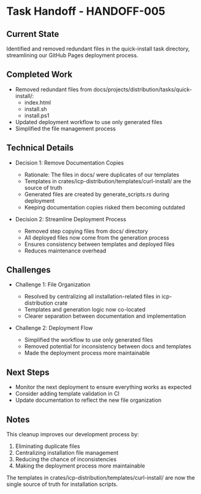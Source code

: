 # Task Handoff - HANDOFF-005

## Current State

Identified and removed redundant files in the quick-install task directory, streamlining our GitHub Pages deployment process.

## Completed Work

- Removed redundant files from docs/projects/distribution/tasks/quick-install/:
  - index.html
  - install.sh
  - install.ps1
- Updated deployment workflow to use only generated files
- Simplified the file management process

## Technical Details

- Decision 1: Remove Documentation Copies

  - Rationale: The files in docs/ were duplicates of our templates
  - Templates in crates/icp-distribution/templates/curl-install/ are the source of truth
  - Generated files are created by generate_scripts.rs during deployment
  - Keeping documentation copies risked them becoming outdated

- Decision 2: Streamline Deployment Process
  - Removed step copying files from docs/ directory
  - All deployed files now come from the generation process
  - Ensures consistency between templates and deployed files
  - Reduces maintenance overhead

## Challenges

- Challenge 1: File Organization

  - Resolved by centralizing all installation-related files in icp-distribution crate
  - Templates and generation logic now co-located
  - Clearer separation between documentation and implementation

- Challenge 2: Deployment Flow
  - Simplified the workflow to use only generated files
  - Removed potential for inconsistency between docs and templates
  - Made the deployment process more maintainable

## Next Steps

- Monitor the next deployment to ensure everything works as expected
- Consider adding template validation in CI
- Update documentation to reflect the new file organization

## Notes

This cleanup improves our development process by:

1. Eliminating duplicate files
2. Centralizing installation file management
3. Reducing the chance of inconsistencies
4. Making the deployment process more maintainable

The templates in crates/icp-distribution/templates/curl-install/ are now the single source of truth for installation scripts.
